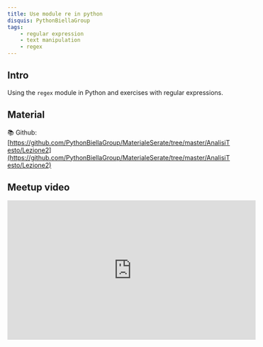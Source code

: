 ```yaml
---
title: Use module re in python
disquis: PythonBiellaGroup
tags:
    - regular expression
    - text manipulation
    - regex
---
```


## Intro

Using the `regex` module in Python and exercises with regular expressions.

## Material

📚 Github:
[https://github.com/PythonBiellaGroup/MaterialeSerate/tree/master/AnalisiTesto/Lezione2](https://github.com/PythonBiellaGroup/MaterialeSerate/tree/master/AnalisiTesto/Lezione2)

## Meetup video

<iframe width="560" height="315" src="https://www.youtube.com/embed/AWUDLpXU60M?si=rKBSteQ3C6GyvOk8" title="YouTube video player" frameborder="0" allow="accelerometer; autoplay; clipboard-write; encrypted-media; gyroscope; picture-in-picture; web-share" allowfullscreen></iframe>